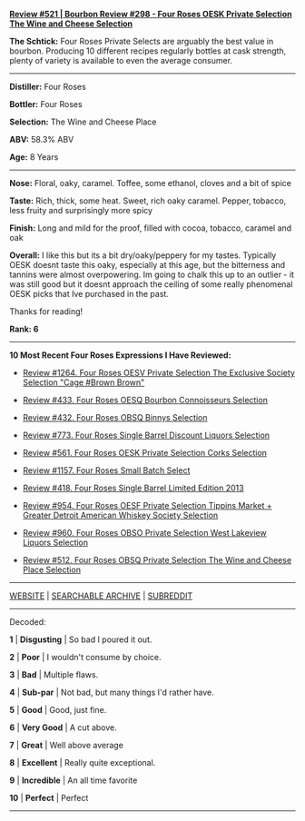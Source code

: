 
[**Review #521 | Bourbon Review #298 - Four Roses OESK Private Selection The Wine and Cheese Selection**]( https://t8ke.review/review-521-four-roses-private-selection-oesk-the-wine-and-cheese-place/)

**The Schtick:** Four Roses Private Selects are arguably the best value in bourbon. Producing 10 different recipes regularly bottles at cask strength, plenty of variety is available to even the average consumer.  

-----

**Distiller:** Four Roses

**Bottler:** Four Roses

**Selection:** The Wine and Cheese Place

**ABV:** 58.3% ABV

**Age:** 8 Years 

-----

**Nose:**  Floral, oaky, caramel. Toffee, some ethanol, cloves and a bit of spice

**Taste:** Rich, thick, some heat. Sweet, rich oaky caramel. Pepper, tobacco, less fruity and surprisingly more spicy

**Finish:** Long and mild for the proof, filled with cocoa, tobacco, caramel and oak

**Overall:** I like this but its a bit dry/oaky/peppery for my tastes. Typically OESK doesnt taste this oaky, especially at this age, but the bitterness and tannins were almost overpowering. Im going to chalk this up to an outlier - it was still good but it doesnt approach the ceiling of some really phenomenal OESK picks that Ive purchased in the past. 

Thanks for reading!

**Rank: 6**

----- 

**10 Most Recent Four Roses Expressions I Have Reviewed:** 

- [Review #1264. Four Roses OESV Private Selection The Exclusive Society Selection "Cage #Brown Brown"]( https://t8ke.review/review-1264-four-roses-oesv-private-selection-the-exclusive-society-selection-cage-brown-brown) 

- [Review #433. Four Roses OESQ Bourbon Connoisseurs Selection]( https://t8ke.review/review-433-four-roses-oesq-bourbon-connoisseurs/) 

- [Review #432. Four Roses OBSQ Binnys Selection]( https://t8ke.review/review-432-four-roses-obsq-binnys/) 

- [Review #773. Four Roses Single Barrel Discount Liquors Selection]( https://t8ke.review/review-773-four-roses-single-barrel-obsv-discount-liquors-selection/) 

- [Review #561. Four Roses OESK Private Selection Corks Selection]( https://t8ke.review/review-561-four-roses-private-selection-oesk-corks-selection/) 

- [Review #1157. Four Roses Small Batch Select]( https://t8ke.review/review-1157-four-roses-small-batch-select/) 

- [Review #418. Four Roses Single Barrel Limited Edition 2013]( https://t8ke.review/review-418-four-roses-single-barrel-limited-edition-2013-obsk/) 

- [Review #954. Four Roses OESF Private Selection Tippins Market + Greater Detroit American Whiskey Society Selection]( https://t8ke.review/review-954-four-roses-private-selection-oesf-tippins-market-greater-detroit-american-whiskey-society-selection/) 

- [Review #960. Four Roses OBSO Private Selection West Lakeview Liquors Selection]( https://t8ke.review/review-960-four-roses-private-selection-obso-west-lakeview-liquors-selection/) 

- [Review #512. Four Roses OBSQ Private Selection The Wine and Cheese Place Selection]( https://t8ke.review/review-512-four-roses-obsq-the-wine-and-cheese-place/) 

-----

[WEBSITE](https://t8ke.review) | [SEARCHABLE ARCHIVE](https://t8ke.review/review-archive/) | [SUBREDDIT](https://reddit.com/r/t8kereviews)

-----

Decoded:

**1** | **Disgusting** | So bad I poured it out.

**2** | **Poor** | I wouldn't consume by choice.

**3** | **Bad** | Multiple flaws.

**4** | **Sub-par** | Not bad, but many things I'd rather have.

**5** | **Good** | Good, just fine.

**6** | **Very Good** | A cut above.

**7** | **Great** | Well above average

**8** | **Excellent** | Really quite exceptional.

**9** | **Incredible** | An all time favorite

**10** | **Perfect** | Perfect

----

